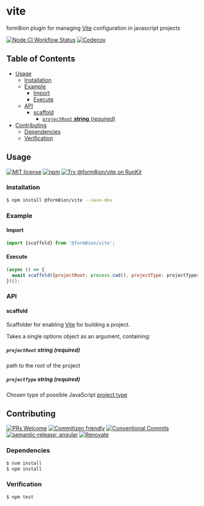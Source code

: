 # vite

form8ion plugin for managing [Vite](https://vitejs.dev/) configuration in
javascript projects

<!--status-badges start -->

[![Node CI Workflow Status][github-actions-ci-badge]][github-actions-ci-link]
[![Codecov][coverage-badge]][coverage-link]

<!--status-badges end -->

## Table of Contents

* [Usage](#usage)
  * [Installation](#installation)
  * [Example](#example)
    * [Import](#import)
    * [Execute](#execute)
  * [API](#api)
    * [scaffold](#scaffold)
      * [`projectRoot` __string__ (_required_)](#projectroot-string-required)
* [Contributing](#contributing)
  * [Dependencies](#dependencies)
  * [Verification](#verification)

## Usage

<!--consumer-badges start -->

[![MIT license][license-badge]][license-link]
[![npm][npm-badge]][npm-link]
[![Try @form8ion/vite on RunKit][runkit-badge]][runkit-link]

<!--consumer-badges end -->

### Installation

```sh
$ npm install @form8ion/vite --save-dev
```

### Example

#### Import

```javascript
import {scaffold} from '@form8ion/vite';
```

#### Execute

```javascript
(async () => {
  await scaffold({projectRoot: process.cwd(), projectType: projectTypes.PACKAGE});
})();
```

### API

#### scaffold

Scaffolder for enabling [Vite](https://vitejs.dev/) for building a project.

Takes a single options object as an argument, containing:

##### `projectRoot` __string__ (_required_)

path to the root of the project

##### `projectType` __string__ (_required_)

Chosen type of possible JavaScript [project type](https://github.com/form8ion/javascript-core#projecttypes)

## Contributing

<!--contribution-badges start -->

[![PRs Welcome][PRs-badge]][PRs-link]
[![Commitizen friendly][commitizen-badge]][commitizen-link]
[![Conventional Commits][commit-convention-badge]][commit-convention-link]
[![semantic-release: angular][semantic-release-badge]][semantic-release-link]
[![Renovate][renovate-badge]][renovate-link]

<!--contribution-badges end -->

### Dependencies

```sh
$ nvm install
$ npm install
```

### Verification

```sh
$ npm test
```

[PRs-link]: http://makeapullrequest.com

[PRs-badge]: https://img.shields.io/badge/PRs-welcome-brightgreen.svg

[commitizen-link]: http://commitizen.github.io/cz-cli/

[commitizen-badge]: https://img.shields.io/badge/commitizen-friendly-brightgreen.svg

[commit-convention-link]: https://conventionalcommits.org

[commit-convention-badge]: https://img.shields.io/badge/Conventional%20Commits-1.0.0-yellow.svg

[semantic-release-link]: https://github.com/semantic-release/semantic-release

[semantic-release-badge]: https://img.shields.io/badge/semantic--release-angular-e10079?logo=semantic-release

[renovate-link]: https://renovatebot.com

[renovate-badge]: https://img.shields.io/badge/renovate-enabled-brightgreen.svg?logo=renovatebot

[github-actions-ci-link]: https://github.com/form8ion/vite/actions?query=workflow%3A%22Node.js+CI%22+branch%3Amaster

[github-actions-ci-badge]: https://github.com/form8ion/vite/workflows/Node.js%20CI/badge.svg

[coverage-link]: https://codecov.io/github/form8ion/vite

[coverage-badge]: https://img.shields.io/codecov/c/github/form8ion/vite?logo=codecov

[license-link]: LICENSE

[license-badge]: https://img.shields.io/github/license/form8ion/vite.svg

[npm-link]: https://www.npmjs.com/package/@form8ion/vite

[npm-badge]: https://img.shields.io/npm/v/@form8ion/vite?logo=npm

[runkit-link]: https://npm.runkit.com/@form8ion/vite

[runkit-badge]: https://badge.runkitcdn.com/@form8ion/vite.svg
